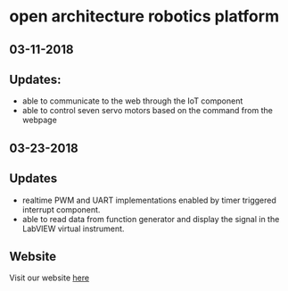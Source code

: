 # open architecture robotics platform 
## 03-11-2018

## Updates:
- able to communicate to the web through the IoT component
- able to control seven servo motors based on the command from the webpage

## 03-23-2018

## Updates
- realtime PWM and UART implementations enabled by timer triggered interrupt component.
- able to read data from function generator and display the signal in the LabVIEW virtual instrument.
## Website
Visit our website [here](http://www.oparp.com/iot)
